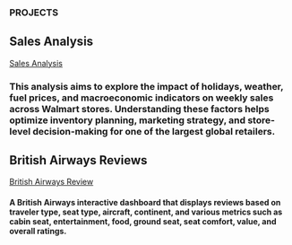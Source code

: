 
### PROJECTS
## Sales Analysis
[Sales Analysis](https://medium.com/@sadiku.19xx/781ebb2b580e)
### This analysis aims to explore the impact of holidays, weather, fuel prices, and macroeconomic indicators on weekly sales across Walmart stores. Understanding these factors helps optimize inventory planning, marketing strategy, and store-level decision-making for one of the largest global retailers.



## British Airways Reviews
[British Airways Review](https://public.tableau.com/app/profile/joseph.sadiku/viz/BAinteractivereviewdashboard/Dashboard1?publish=yes)
#### A British Airways interactive dashboard that displays reviews based on traveler type, seat type, aircraft, continent, and various metrics such as cabin seat, entertainment, food, ground seat, seat comfort, value, and overall ratings. 
